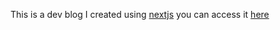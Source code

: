 This is a dev blog I created using [nextjs](https://nextjs.org) you can access it [here](https://dallindev.pro)